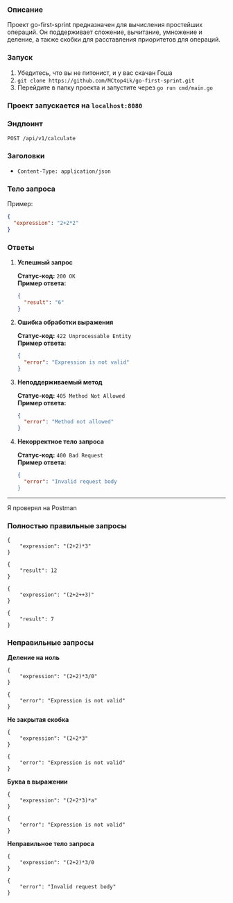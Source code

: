 ### Описание
Проект go-first-sprint предназначен для вычисления простейших операций.
Он поддерживает сложение, вычитание, умножение и деление, а также скобки для расставления приоритетов для операций.

### Запуск
1. Убедитесь, что вы не питонист, и у вас скачан Гоша
2. ```git clone https://github.com/MCtop4ik/go-first-sprint.git```
3. Перейдите в папку проекта и запустите через ```go run cmd/main.go```

### Проект запускается на ```localhost:8080```

### Эндпоинт

```
POST /api/v1/calculate
```

### Заголовки

- `Content-Type: application/json`

### Тело запроса

Пример:

```json
{
  "expression": "2+2*2"
}
```

### Ответы

1. **Успешный запрос**

   **Статус-код:** `200 OK`  
   **Пример ответа:**

   ```json
   {
     "result": "6"
   }
   ```

2. **Ошибка обработки выражения**

   **Статус-код:** `422 Unprocessable Entity`  
   **Пример ответа:**

   ```json
   {
     "error": "Expression is not valid"
   }
   ```

3. **Неподдерживаемый метод**

   **Статус-код:** `405 Method Not Allowed`  
   **Пример ответа:**

   ```json
   {
     "error": "Method not allowed"
   }
   ```

4. **Некорректное тело запроса**

   **Статус-код:** `400 Bad Request`  
   **Пример ответа:**

   ```json
   {
     "error": "Invalid request body
   }
   ```

---
Я проверял на Postman

### Полностью правильные запросы
```
{
    "expression": "(2+2)*3"
}
```
```
{
    "result": 12
}
```
```
{
    "expression": "(2+2++3)"
}
```
```
{
    "result": 7
}
```
### Неправильные запросы
**Деление на ноль**
```
{
    "expression": "(2+2)*3/0"
}
```
```
{
    "error": "Expression is not valid"
}
```
**Не закрытая скобка**
```
{
    "expression": "(2+2*3"
}
```
```
{
    "error": "Expression is not valid"
}
```
**Буква в выражении**
```
{
    "expression": "(2+2*3)*a"
}
```
```
{
    "error": "Expression is not valid"
}
```
**Неправильное тело запроса**
```
{
    "expression": "(2+2)*3/0
}
```
```
{
    "error": "Invalid request body"
}
```
